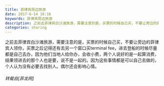 ```yaml
---
title: 菲律宾周边旅游
date: 2017-6-14 16:16
keywords: 菲律宾周边旅游
description: 之前去菲律宾白沙滩旅游，需要注意的是，买票的时候自己买，不要让旁边的菲律宾人领你，买票之后记得还有去另一个窗口买terminal fee，进去登船的时候尽量都是自己去办，因为他们当地人给你办，会收小费，两个人说好的是一起算消费，结果领进去的那个人也是要，说不是一起的。因为这些事情都是可以自己去做的，个人认为没有必要去找别人。偶尔还会影响心情。
categories: sharing
---
```

<td class="t_f" id="postmessage_764828">

之前去菲律宾白沙滩旅游，需要注意的是，买票的时候自己买，不要让旁边的菲律宾人领你，买票之后记得还有去另一个窗口买terminal fee，进去登船的时候尽量都是自己去办，因为他们当地人给你办，会收小费，两个人说好的是一起算消费，结果领进去的那个人也是要，说不是一起的。因为这些事情都是可以自己去做的，个人认为没有必要去找别人。偶尔还会影响心情。</td>
###### 转载自[菲龙网]